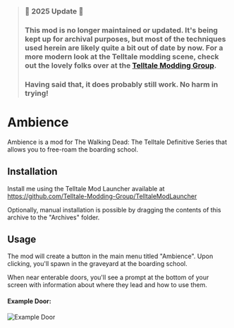 > ### 🚨 **2025 Update** 🚨  
> ### This mod is no longer maintained or updated. It's being kept up for archival purposes, but most of the techniques used herein are likely quite a bit out of date by now. For a more modern look at the Telltale modding scene, check out the lovely folks over at the [Telltale Modding Group](https://github.com/Telltale-Modding-Group).
> ### Having said that, it does probably still work. No harm in trying!

# Ambience

Ambience is a mod for The Walking Dead: The Telltale Definitive Series that allows you to free-roam the boarding school.

## Installation

Install me using the Telltale Mod Launcher available at https://github.com/Telltale-Modding-Group/TelltaleModLauncher

Optionally, manual installation is possible by dragging the contents of this archive to the "Archives" folder.

## Usage

The mod will create a button in the main menu titled "Ambience".
Upon clicking, you'll spawn in the graveyard at the boarding school.

When near enterable doors, you'll see a prompt at the bottom of your screen with information about where they lead and how to use them.

#### Example Door:
![Example Door](https://i.imgur.com/rKooUb5.png)
